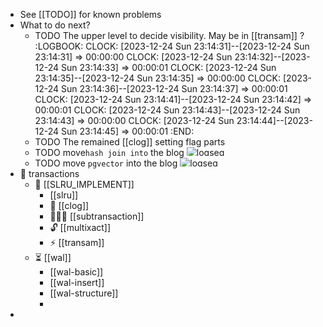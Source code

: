 - See [[TODO]] for known problems
- What to do next?
  - TODO The upper level to decide visibility. May be in [[transam]] ?
    :LOGBOOK:
    CLOCK: [2023-12-24 Sun 23:14:31]--[2023-12-24 Sun 23:14:31] =>  00:00:00
    CLOCK: [2023-12-24 Sun 23:14:32]--[2023-12-24 Sun 23:14:33] =>  00:00:01
    CLOCK: [2023-12-24 Sun 23:14:35]--[2023-12-24 Sun 23:14:35] =>  00:00:00
    CLOCK: [2023-12-24 Sun 23:14:36]--[2023-12-24 Sun 23:14:37] =>  00:00:01
    CLOCK: [2023-12-24 Sun 23:14:41]--[2023-12-24 Sun 23:14:42] =>  00:00:01
    CLOCK: [2023-12-24 Sun 23:14:43]--[2023-12-24 Sun 23:14:43] =>  00:00:00
    CLOCK: [2023-12-24 Sun 23:14:44]--[2023-12-24 Sun 23:14:45] =>  00:00:01
    :END:
  - TODO The remained [[clog]] setting flag parts
  - TODO move`hash join into` the blog <img src="https://raw.githubusercontent.com/logseq/logseq/master/resources/icons/logseq.png" alt="logseq" style="max-height:1em;width:auto;height:auto;display:inline-block" />
  - TODO move `pgvector` into the blog <img src="https://raw.githubusercontent.com/logseq/logseq/master/resources/icons/logseq.png" alt="logseq" style="max-height:1em;width:auto;height:auto;display:inline-block" />
- 🧬 transactions
  - 🔗 [[SLRU_IMPLEMENT]]
    - [[slru]]
    - 📔 [[clog]]
    - 👨‍👧‍👦 [[subtransaction]]
    - 🔓️ [[multixact]]
    - ⚡️ [[transam]]
  - ⏳️ [[wal]]
    - [[wal-basic]]
    - [[wal-insert]]
    - [[wal-structure]]
    -
-